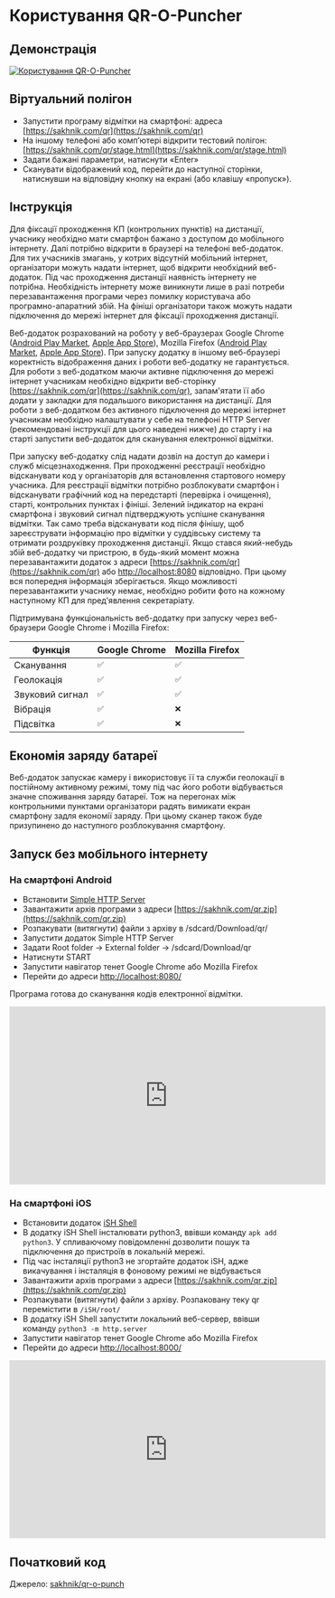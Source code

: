 # Користування QR-O-Puncher

## Демонстрація

[![Користування QR-O-Puncher](https://img.youtube.com/vi/rHFYLPIyBp0/0.jpg)](https://www.youtube.com/watch?v=rHFYLPIyBp0 "Користування QR-O-Puncher")

## Віртуальний полігон

 * Запустити програму відмітки на смартфоні: адреса [https://sakhnik.com/qr](https://sakhnik.com/qr)
 * На іншому телефоні або комп’ютері відкрити тестовий полігон: [https://sakhnik.com/qr/stage.html](https://sakhnik.com/qr/stage.html)
 * Задати бажані параметри, натиснути «Enter»
 * Сканувати відображений код, перейти до наступної сторінки, натиснувши на відповідну кнопку на екрані (або клавішу «пропуск»).

## Інструкція

Для фіксації проходження КП (контрольних пунктів) на дистанції, учаснику
необхідно мати смартфон бажано з доступом до мобільного інтернету. Далі
потрібно відкрити в браузері на телефоні веб-додаток. Для тих учасників
змагань, у котрих відсутній мобільний інтернет, організатори можуть надати
інтернет, щоб відкрити необхідний веб-додаток. Під час проходження дистанції
наявність інтернету не потрібна. Необхідність інтернету може виникнути лише в
разі потреби перезавантаження програми через помилку користувача або
програмно-апаратний збій. На фініші організатори також можуть надати
підключення до мережі інтернет для фіксації проходження дистанції.

Веб-додаток розрахований на роботу у
веб-браузерах Google Chrome ([Android Play Market](https://play.google.com/store/apps/details?id=com.android.chrome),
[Apple App Store](https://apps.apple.com/gb/app/google-chrome/id535886823)),
Mozilla Firefox ([Android Play Market](https://play.google.com/store/apps/details?id=org.mozilla.firefox),
[Apple App Store](https://apps.apple.com/us/app/firefox-private-safe-browser/id989804926)).
При запуску додатку в іншому
веб-браузері коректність відображення даних і роботи веб-додатку не
гарантується. Для роботи з веб-додатком маючи активне підключення до мережі
інтернет учасникам необхідно відкрити веб-сторінку [https://sakhnik.com/qr](https://sakhnik.com/qr),
запам'ятати її або додати у закладки для подальшого використання на дистанції.
Для роботи з веб-додатком без активного підключення до мережі інтернет
учасникам необхідно налаштувати у себе на телефоні HTTP Server (рекомендовані
інструкції для цього наведені нижче) до старту і на старті запустити
веб-додаток для сканування електронної відмітки.

При запуску веб-додатку слід надати дозвіл на доступ до камери і служб
місцезнаходження. При проходженні реєстрації необхідно відсканувати код у
організаторів для встановлення стартового номеру учасника. Для реєстрації
відмітки потрібно розблокувати смартфон і відсканувати графічний код на
передстарті (перевірка і очищення), старті, контрольних пунктах і фініші.
Зелений індикатор на екрані смартфона і звуковий сигнал підтверджують успішне
сканування відмітки. Так само треба відсканувати код після фінішу, щоб
зареєструвати інформацію про відмітки у суддівську систему та отримати
роздруківку проходження дистанції.
Якщо стався який-небудь збій веб-додатку чи пристрою, в будь-який момент можна
перезавантажити додаток з адреси
[https://sakhnik.com/qr](https://sakhnik.com/qr)
або [http://localhost:8080](http://localhost:8080) відповідно.
При цьому вся попередня інформація
зберігається. Якщо можливості перезавантажити учаснику немає, необхідно робити
фото на кожному наступному КП для пред'явлення секретаріату.

Підтримувана функціональність веб-додатку при запуску через веб-браузери
Google Chrome і Mozilla Firefox:

|  Функція        |  Google Chrome |  Mozilla Firefox |
|-----------------|----------------|------------------|
| Сканування      |  `✅`          |  `✅`            |
| Геолокація      |  `✅`          |  `✅`            |
| Звуковий сигнал |  `✅`          |  `✅`            |
| Вібрація        |  `✅`          |  `❌`            |
| Підсвітка       |  `✅`          |  `❌`            |

## Економія заряду батареї

Веб-додаток запускає камеру і використовує її та служби геолокації в постійному
активному режимі, тому під час його роботи відбувається значне споживання
заряду батареї. Тож на перегонах між контрольними пунктами організатори
радять вимикати екран смартфону задля економії заряду.
При цьому сканер також буде призупинено до наступного розблокування смартфону.

## Запуск без мобільного інтернету

### На смартфоні Android

* Встановити [Simple HTTP Server](https://play.google.com/store/apps/details?id=com.phlox.simpleserver)
* Завантажити архів програми з адреси [https://sakhnik.com/qr.zip](https://sakhnik.com/qr.zip)
* Розпакувати (витягнути) файли з архіву в /sdcard/Download/qr/
* Запустити додаток Simple HTTP Server
* Задати Root folder -> External folder -> /sdcard/Download/qr
* Натиснути START
* Запустити навігатор тенет Google Chrome або Mozilla Firefox
* Перейти до адреси [http://localhost:8080/](http://localhost:8080/)

Програма готова до сканування кодів електронної відмітки.

<iframe width="560" height="315" src="https://www.youtube.com/embed/JW1CmCI3y94?si=YC852eMwT4EUJFV2" title="YouTube video player" frameborder="0" allow="accelerometer; autoplay; clipboard-write; encrypted-media; gyroscope; picture-in-picture; web-share" allowfullscreen></iframe>

### На смартфоні iOS

* Встановити додаток [iSH Shell](https://apps.apple.com/us/app/ish-shell/id1436902243)
* В додатку iSH Shell інсталювати python3, ввівши команду `apk add python3`. У спливаючому повідомленні
  дозволити пошук та підключення до пристроїв в локальній мережі.
* Під час інсталяції python3 не згортайте додаток iSH, адже викачування і інсталяція в фоновому режимі не
  відбувається
* Завантажити архів програми з адреси [https://sakhnik.com/qr.zip](https://sakhnik.com/qr.zip)
* Розпакувати (витягнути) файли з архіву. Розпаковану теку qr перемістити в `/iSH/root/`
* В додатку iSH Shell запустити локальний веб-сервер, ввівши команду `python3 -m http.server`
* Запустити навігатор тенет Google Chrome або Mozilla Firefox
* Перейти до адреси [http://localhost:8000/](http://localhost:8000/)

<iframe width="560" height="315" src="https://www.youtube.com/embed/Usd0GqNuOTo?si=kTXAOTguOrycs4vA" title="YouTube video player" frameborder="0" allow="accelerometer; autoplay; clipboard-write; encrypted-media; gyroscope; picture-in-picture; web-share" allowfullscreen></iframe>

## Початковий код

Джерело: [sakhnik/qr-o-punch](https://github.com/sakhnik/qr-o-punch)
